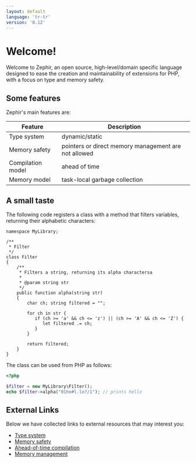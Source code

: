 ```yaml
---
layout: default
language: 'tr-tr'
version: '0.12'
---
```


# Welcome!

Welcome to Zephir, an open source, high-level/domain specific language designed to ease the creation and maintainability of extensions for PHP, with a focus on type and memory safety.

<a id='some-features'></a>

## Some features

Zephir's main features are:

| Feature           | Description                                          |
| ----------------- | ---------------------------------------------------- |
| Type system       | dynamic/static                                       |
| Memory safety     | pointers or direct memory management are not allowed |
| Compilation model | ahead of time                                        |
| Memory model      | task-local garbage collection                        |

<a id='a-small-taste'></a>

## A small taste

The following code registers a class with a method that filters variables, returning their alphabetic characters:

```zephir
namespace MyLibrary;

/**
 * Filter
 */
class Filter
{
    /**
     * Filters a string, returning its alpha charactersa
     *
     * @param string str
     */
    public function alpha(string str)
    {
        char ch; string filtered = "";

        for ch in str {
           if (ch >= 'a' && ch <= 'z') || (ch >= 'A' && ch <= 'Z') {
              let filtered .= ch;
           }
        }

        return filtered;
    }
}
```

The class can be used from PHP as follows:

```php
<?php

$filter = new MyLibrary\Filter();
echo $filter->alpha("01he#l.lo?/1"); // prints hello
```

<a id='external-links'></a>

## External Links

Below we have collected links to external resources that may interest you:

- [Type system](https://en.wikipedia.org/wiki/Type_system)
- [Memory safety](https://en.wikipedia.org/wiki/Memory_safety)
- [Ahead-of-time compilation](https://en.wikipedia.org/wiki/Ahead-of-time_compilation)
- [Memory management](https://en.wikipedia.org/wiki/Memory_management)